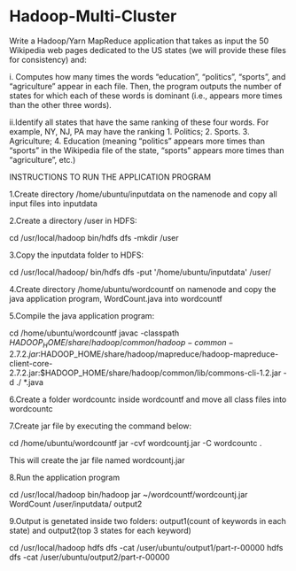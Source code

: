 # Hadoop-Multi-Cluster

Write a Hadoop/Yarn MapReduce application that takes as input the 50 Wikipedia web pages dedicated to the US states (we will provide these files for consistency) and:

i. Computes how many times the words “education”, “politics”, “sports”, and “agriculture” appear in each file. Then, the program outputs the number of states for which each of these words is dominant (i.e., appears more times than the other three words).


ii.Identify all states that have the same ranking of these four words. For example, NY, NJ, PA may have the ranking 1. Politics; 2. Sports. 3. Agriculture; 4. Education (meaning “politics” appears more times than “sports” in the Wikipedia file of the state, “sports” appears more times than “agriculture”, etc.)







INSTRUCTIONS TO RUN THE APPLICATION PROGRAM

1.Create directory /home/ubuntu/inputdata on the namenode and copy all input files into inputdata

2.Create a directory /user in HDFS:

cd /usr/local/hadoop bin/hdfs dfs -mkdir /user

3.Copy the inputdata folder to HDFS:

cd /usr/local/hadoop/ bin/hdfs dfs -put '/home/ubuntu/inputdata' /user/

4.Create directory /home/ubuntu/wordcountf on namenode and copy the java application program, WordCount.java into wordcountf

5.Compile the java application program:

cd /home/ubuntu/wordcountf javac -classpath $HADOOP_HOME/share/hadoop/common/hadoop-common-2.7.2.jar:$HADOOP_HOME/share/hadoop/mapreduce/hadoop-mapreduce-client-core-2.7.2.jar:$HADOOP_HOME/share/hadoop/common/lib/commons-cli-1.2.jar -d ./ *.java

6.Create a folder wordcountc inside wordcountf and move all class files into wordcountc

7.Create jar file by executing the command below:

cd /home/ubuntu/wordcountf jar -cvf wordcountj.jar -C wordcountc .

This will create the jar file named wordcountj.jar

8.Run the application program

cd /usr/local/hadoop bin/hadoop jar ~/wordcountf/wordcountj.jar WordCount /user/inputdata/ output2

9.Output is genetated inside two folders: output1(count of keywords in each state) and output2(top 3 states for each keyword)

cd /usr/local/hadoop hdfs dfs -cat /user/ubuntu/output1/part-r-00000 hdfs dfs -cat /user/ubuntu/output2/part-r-00000
